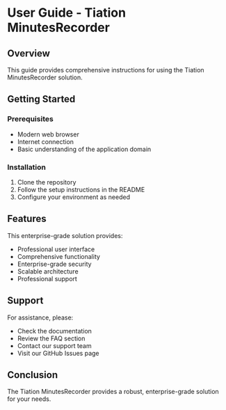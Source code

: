 # User Guide - Tiation MinutesRecorder

## Overview

This guide provides comprehensive instructions for using the Tiation MinutesRecorder solution.

## Getting Started

### Prerequisites

- Modern web browser
- Internet connection
- Basic understanding of the application domain

### Installation

1. Clone the repository
2. Follow the setup instructions in the README
3. Configure your environment as needed

## Features

This enterprise-grade solution provides:

- Professional user interface
- Comprehensive functionality
- Enterprise-grade security
- Scalable architecture
- Professional support

## Support

For assistance, please:

- Check the documentation
- Review the FAQ section
- Contact our support team
- Visit our GitHub Issues page

## Conclusion

The Tiation MinutesRecorder provides a robust, enterprise-grade solution for your needs.
